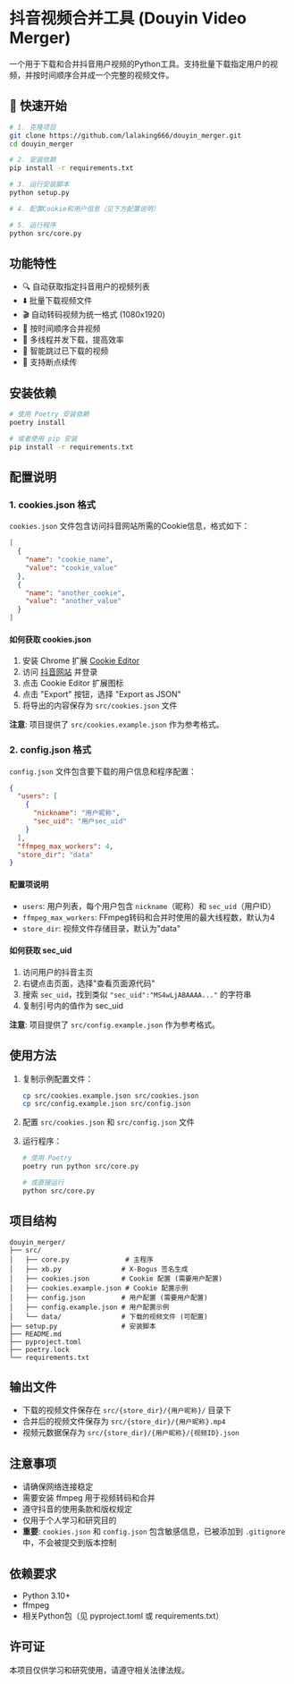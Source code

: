 # 抖音视频合并工具 (Douyin Video Merger)

一个用于下载和合并抖音用户视频的Python工具。支持批量下载指定用户的视频，并按时间顺序合并成一个完整的视频文件。

## 🚀 快速开始

```bash
# 1. 克隆项目
git clone https://github.com/lalaking666/douyin_merger.git
cd douyin_merger

# 2. 安装依赖
pip install -r requirements.txt

# 3. 运行安装脚本
python setup.py

# 4. 配置Cookie和用户信息（见下方配置说明）

# 5. 运行程序
python src/core.py
```

## 功能特性

- 🔍 自动获取指定抖音用户的视频列表
- ⬇️ 批量下载视频文件
- 🎬 自动转码视频为统一格式 (1080x1920)
- 🔗 按时间顺序合并视频
- 🚀 多线程并发下载，提高效率
- 📝 智能跳过已下载的视频
- 💾 支持断点续传

## 安装依赖

```bash
# 使用 Poetry 安装依赖
poetry install

# 或者使用 pip 安装
pip install -r requirements.txt
```

## 配置说明

### 1. cookies.json 格式

`cookies.json` 文件包含访问抖音网站所需的Cookie信息，格式如下：

```json
[
  {
    "name": "cookie_name",
    "value": "cookie_value"
  },
  {
    "name": "another_cookie",
    "value": "another_value"
  }
]
```

#### 如何获取 cookies.json

1. 安装 Chrome 扩展 [Cookie Editor](https://chromewebstore.google.com/detail/cookie-editor-cookie-mana/hocoakkpjckombahpgmbhpilegeicdeh)
2. 访问 [抖音网站](https://www.douyin.com) 并登录
3. 点击 Cookie Editor 扩展图标
4. 点击 "Export" 按钮，选择 "Export as JSON"
5. 将导出的内容保存为 `src/cookies.json` 文件

**注意**: 项目提供了 `src/cookies.example.json` 作为参考格式。

### 2. config.json 格式

`config.json` 文件包含要下载的用户信息和程序配置：

```json
{
  "users": [
    {
      "nickname": "用户昵称",
      "sec_uid": "用户sec_uid"
    }
  ],
  "ffmpeg_max_workers": 4,
  "store_dir": "data"
}
```

#### 配置项说明

- `users`: 用户列表，每个用户包含 `nickname`（昵称）和 `sec_uid`（用户ID）
- `ffmpeg_max_workers`: FFmpeg转码和合并时使用的最大线程数，默认为4
- `store_dir`: 视频文件存储目录，默认为"data"

#### 如何获取 sec_uid

1. 访问用户的抖音主页
2. 右键点击页面，选择"查看页面源代码"
3. 搜索 `sec_uid`，找到类似 `"sec_uid":"MS4wLjABAAAA..."` 的字符串
4. 复制引号内的值作为 sec_uid

**注意**: 项目提供了 `src/config.example.json` 作为参考格式。

## 使用方法

1. 复制示例配置文件：
   ```bash
   cp src/cookies.example.json src/cookies.json
   cp src/config.example.json src/config.json
   ```

2. 配置 `src/cookies.json` 和 `src/config.json` 文件

3. 运行程序：
   ```bash
   # 使用 Poetry
   poetry run python src/core.py
   
   # 或直接运行
   python src/core.py
   ```

## 项目结构

```
douyin_merger/
├── src/
│   ├── core.py              # 主程序
│   ├── xb.py               # X-Bogus 签名生成
│   ├── cookies.json        # Cookie 配置 (需要用户配置)
│   ├── cookies.example.json # Cookie 配置示例
│   ├── config.json         # 用户配置 (需要用户配置)
│   ├── config.example.json # 用户配置示例
│   └── data/               # 下载的视频文件 (可配置)
├── setup.py                # 安装脚本
├── README.md
├── pyproject.toml
├── poetry.lock
└── requirements.txt
```

## 输出文件

- 下载的视频文件保存在 `src/{store_dir}/{用户昵称}/` 目录下
- 合并后的视频文件保存为 `src/{store_dir}/{用户昵称}.mp4`
- 视频元数据保存为 `src/{store_dir}/{用户昵称}/{视频ID}.json`

## 注意事项

- 请确保网络连接稳定
- 需要安装 ffmpeg 用于视频转码和合并
- 遵守抖音的使用条款和版权规定
- 仅用于个人学习和研究目的
- **重要**: `cookies.json` 和 `config.json` 包含敏感信息，已被添加到 `.gitignore` 中，不会被提交到版本控制

## 依赖要求

- Python 3.10+
- ffmpeg
- 相关Python包（见 pyproject.toml 或 requirements.txt）

## 许可证

本项目仅供学习和研究使用，请遵守相关法律法规。
